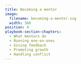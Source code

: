 ```yaml
---
title: Becoming a mentor
image:
  filename: becoming-a-mentor.svg
  width: 366
position: 4
playbook-section-chapters:
  - What mentors do
  - Running one-on-ones
  - Giving feedback
  - Promoting growth
  - Handling conflict
---
```

